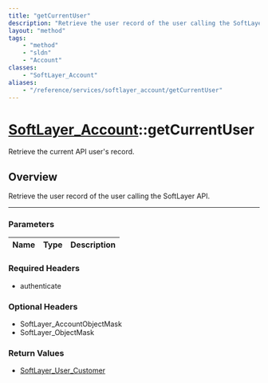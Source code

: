 ```yaml
---
title: "getCurrentUser"
description: "Retrieve the user record of the user calling the SoftLayer API."
layout: "method"
tags:
    - "method"
    - "sldn"
    - "Account"
classes:
    - "SoftLayer_Account"
aliases:
    - "/reference/services/softlayer_account/getCurrentUser"
---
```

# [SoftLayer_Account](/reference/services/SoftLayer_Account)::getCurrentUser

Retrieve the current API user's record.


## Overview 
Retrieve the user record of the user calling the SoftLayer API. 

-----

### Parameters 
|Name | Type | Description |
| --- | --- | --- |


### Required Headers
* authenticate


### Optional Headers
* SoftLayer_AccountObjectMask
* SoftLayer_ObjectMask

### Return Values
* <a href='/reference/datatypes/SoftLayer_User_Customer'>SoftLayer_User_Customer </a>




